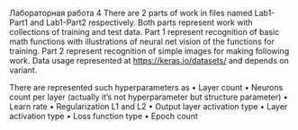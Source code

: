 Лабораторная работа 4
There are 2 parts of work in files named Lab1-Part1 and Lab1-Part2 respectively. Both parts represent work with collections of training and test data. 
Part 1 represent recognition of basic math functions with illustrations of neural net vision of the functions for training.
Part 2 represent recognition of simple images for making following work.
Data usage represented at https://keras.io/datasets/ and depends on variant.


There are represented such hyperparameters as 
•	Layer count
•	Neurons count per layer (actually it’s not hyperparameter but structure parameter)
•	Learn rate
•	Regularization L1 and L2
•	Output layer activation type
•	Layer activation type 
•	Loss function type
•	Epoch count
